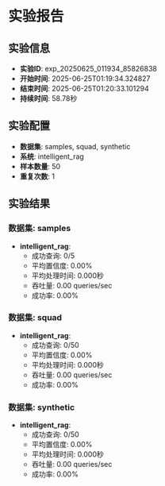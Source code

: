 # 实验报告

## 实验信息
- **实验ID**: exp_20250625_011934_85826838
- **开始时间**: 2025-06-25T01:19:34.324827
- **结束时间**: 2025-06-25T01:20:33.101294
- **持续时间**: 58.78秒

## 实验配置
- **数据集**: samples, squad, synthetic
- **系统**: intelligent_rag
- **样本数量**: 50
- **重复次数**: 1

## 实验结果

### 数据集: samples

- **intelligent_rag**:
  - 成功查询: 0/5
  - 平均置信度: 0.00%
  - 平均处理时间: 0.000秒
  - 吞吐量: 0.00 queries/sec
  - 成功率: 0.00%

### 数据集: squad

- **intelligent_rag**:
  - 成功查询: 0/50
  - 平均置信度: 0.00%
  - 平均处理时间: 0.000秒
  - 吞吐量: 0.00 queries/sec
  - 成功率: 0.00%

### 数据集: synthetic

- **intelligent_rag**:
  - 成功查询: 0/50
  - 平均置信度: 0.00%
  - 平均处理时间: 0.000秒
  - 吞吐量: 0.00 queries/sec
  - 成功率: 0.00%

